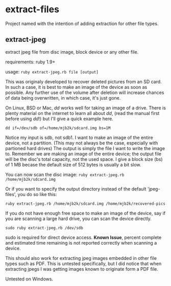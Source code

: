 # extract-files
Project named with the intention of adding extraction for other file types.

## extract-jpeg
extract jpeg file from disc image, block device or any other file.

requirements: ruby 1.9+

usage: `ruby extract-jpeg.rb file [output]`

This was originaly developed to recover deleted pictures from an SD card. In such a case, it is best to make an image of the device as soon as possible. Any further use of the volume after deletion will increase chances of data being overwritten, in which case, it's just gone.

On Linux, BSD or Mac, *dd* works well for taking an image of a drive. There is plenty material on the internet to learn all about *dd*, (read the manual first before using *dd*!) but I'll give a quick example here.

`dd if=/dev/sdb of=/home/mjb2k/sdcard.img bs=1M`

Notice my input is sdb, not sdb1. I want to make an image of the entire device, not a partition. (This may not always be the case, especially with partioned hard drives) The output is simply the file I want to write the image to.
Remember we are making an image of the entire device; the output file will be the disc's total capacity, not the used space. I give a block size (bs) of 1 MB becase the default size of 512 bytes is usually a bit slow.

You can now scan the disc image: `ruby extract-jpeg.rb /home/mjb2k/sdcard.img`

Or if you want to specify the output directory instead of the default 'jpeg-files', you do so like this:

`ruby extract-jpeg.rb /home/mjb2k/sdcard.img /home/mjb2k/recovered-pics`

If you do not have enough free space to make an image of the device, say if you are scanning a large hard drive, you can scan the device directly.

`sudo ruby extract-jpeg.rb /dev/sdb`

sudo is required for direct device access. **Known Issue**, percent complete and estimated time remaining is not reported correctly when scanning a device.

This should also work for extracting jpeg images embedded in other file types such as PDF. This is untested specifically, but I did notice that when extracting jpegs I was getting images known to originate form a PDF file.


Untested on Windows.
